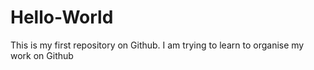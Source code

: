 # Hello-World
This is my first repository on Github. I am trying to learn to organise my work on Github

